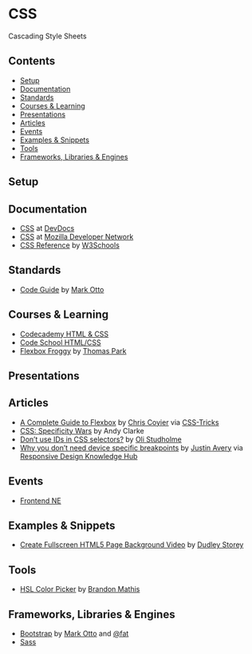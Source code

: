 # CSS

Cascading Style Sheets

## Contents

- [Setup](#setup)
- [Documentation](#documentation)
- [Standards](#standards)
- [Courses & Learning](#courses--learning)
- [Presentations](#presentations)
- [Articles](#articles)
- [Events](#events)
- [Examples & Snippets](#examples--snippets)
- [Tools](#tools)
- [Frameworks, Libraries & Engines](#frameworks-libraries--engines)

## Setup

## Documentation

- [CSS](http://devdocs.io/css/) at [DevDocs](http://devdocs.io/)
- [CSS](https://developer.mozilla.org/en-US/docs/Web/CSS) at
  [Mozilla Developer Network](https://developer.mozilla.org/en-US/)
- [CSS Reference](http://www.w3schools.com/cssref/) by [W3Schools](http://www.w3schools.com/)

## Standards

- [Code Guide](http://codeguide.co/) by [Mark Otto](http://markdotto.com/)

## Courses & Learning

- [Codecademy HTML & CSS](https://www.codecademy.com/learn/web)
- [Code School HTML/CSS](https://www.codeschool.com/paths/html-css)
- [Flexbox Froggy](http://flexboxfroggy.com/) by [Thomas Park](http://thomaspark.co/)

## Presentations

## Articles

- [A Complete Guide to Flexbox](https://css-tricks.com/snippets/css/a-guide-to-flexbox/) by
  [Chris Coyier](http://chriscoyier.net/) via [CSS-Tricks](https://css-tricks.com/)
- [CSS: Specificity Wars](https://stuffandnonsense.co.uk/archives/css_specificity_wars.html) by Andy
  Clarke
- [Don’t use IDs in CSS selectors?](http://oli.jp/2011/ids/) by [Oli Studholme](http://oli.jp/)
- [Why you don’t need device specific breakpoints](https://responsivedesign.is/articles/why-you-dont-need-device-specific-breakpoints)
  by [Justin Avery](https://surfthedream.com.au/) via
  [Responsive Design Knowledge Hub](https://responsivedesign.is/)

## Events

- [Frontend NE](https://frontendne.co.uk/)

## Examples & Snippets

- [Create Fullscreen HTML5 Page Background Video](http://thenewcode.com/777/Create-Fullscreen-HTML5-Page-Background-Video)
  by [Dudley Storey](http://thenewcode.com/)

## Tools

- [HSL Color Picker](http://hslpicker.com/) by [Brandon Mathis](http://brandonmathis.com/)

## Frameworks, Libraries & Engines

- [Bootstrap](http://getbootstrap.com/) by [Mark Otto](http://markdotto.com/) and
  [@fat](https://twitter.com/fat)
- [Sass](Sass/Sass.md)
